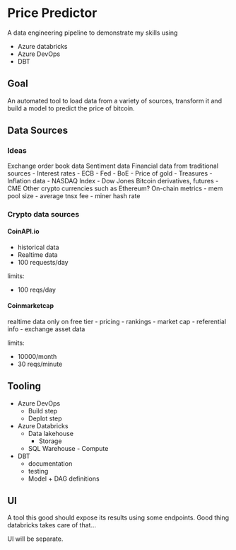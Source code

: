 # Price Predictor

A data engineering pipeline to demonstrate my skills using

- Azure databricks
- Azure DevOps
- DBT

## Goal 

An automated tool to load data from a variety of sources, transform it and build a model to predict
the price of bitcoin. 

## Data Sources

### Ideas

 Exchange order book data
 Sentiment data
 Financial data from traditional sources
    - Interest rates
        - ECB
        - Fed
        - BoE
    - Price of gold
    - Treasures
    - Inflation data
    - NASDAQ Index
    - Dow Jones
 Bitcoin derivatives, futures
    - CME
 Other crypto currencies such as Ethereum?
 On-chain metrics
    - mem pool size
    - average tnsx fee
    - miner hash rate

### Crypto data sources

#### CoinAPI.io

- historical data
- Realtime data
- 100 requests/day

limits:

- 100 reqs/day


#### Coinmarketcap

realtime data only on free tier
    - pricing
    - rankings
    - market cap
    - referential info
    - exchange asset data

limits:
   - 10000/month
   - 30 reqs/minute

## Tooling

- Azure DevOps
    - Build step
    - Deplot step
- Azure Databricks
    - Data lakehouse
        - Storage
    - SQL Warehouse - Compute
- DBT
    - documentation
    - testing
    - Model + DAG definitions

## UI

A tool this good should expose its results using some endpoints. Good thing databricks takes care of
that...

UI will be separate.
